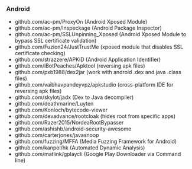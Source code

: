 ### Android

- github.com/ac-pm/ProxyOn (Android Xposed Module)
- github.com/ac-pm/Inspeckage (Android Package Inspector)
- github.com/ac-pm/SSLUnpinning_Xposed (Android Xposed Module to bypass SSL certificate validation)
- github.com/Fuzion24/JustTrustMe (xposed module that disables SSL certificate checking)
- github.com/strazzere/APKiD (Android Application Identifier)
- github.com/iBotPeaches/Apktool (reversing apk files)
- github.com/pxb1988/dex2jar (work with android .dex and java .class files)
- github.com/vaibhavpandeyvpz/apkstudio (cross-platform IDE for reversing apk files)
- github.com/skylot/jadx (Dex to Java decompiler)
- github.com/deathmarine/Luyten
- github.com/Konloch/bytecode-viewer
- github.com/devadvance/rootcloak (hides root from specific apps)
- github.com/Razer2015/NordeaRootBypasser
- github.com/ashishb/android-security-awesome
- github.com/carterjones/javasnoop
- github.com/fuzzing/MFFA (Media Fuzzing Framework for Android)
- github.com/kanpol/hk (Automated Dynamic Analysis)
- github.com/matlink/gplaycli (Google Play Downloader via Command line)
